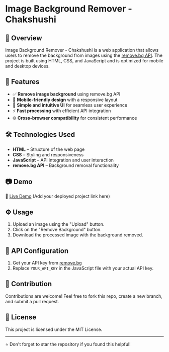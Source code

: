 # Image Background Remover - Chakshushi

## 📌 Overview
Image Background Remover - Chakshushi is a web application that allows users to remove the background from images using the [remove.bg API](https://www.remove.bg/). The project is built using HTML, CSS, and JavaScript and is optimized for mobile and desktop devices.

## 🚀 Features
- ✅ **Remove image background** using remove.bg API
- 📱 **Mobile-friendly design** with a responsive layout
- 🎨 **Simple and intuitive UI** for seamless user experience
- ⚡ **Fast processing** with efficient API integration
- 🌐 **Cross-browser compatibility** for consistent performance

## 🛠️ Technologies Used
- **HTML** – Structure of the web page
- **CSS** – Styling and responsiveness
- **JavaScript** – API integration and user interaction
- **remove.bg API** – Background removal functionality

## 📷 Demo
🔗 [Live Demo](#) (Add your deployed project link here)


## ⚙️ Usage
1. Upload an image using the "Upload" button.
2. Click on the "Remove Background" button.
3. Download the processed image with the background removed.

## 🔑 API Configuration
1. Get your API key from [remove.bg](https://www.remove.bg/)
2. Replace `YOUR_API_KEY` in the JavaScript file with your actual API key.

## 🤝 Contribution
Contributions are welcome! Feel free to fork this repo, create a new branch, and submit a pull request.

## 📜 License
This project is licensed under the MIT License.

---
⭐ Don't forget to star the repository if you found this helpful!
